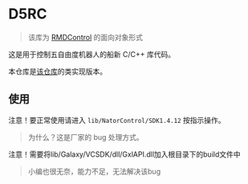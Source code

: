 # D5RC

> 该库为 [RMDControl](https://github.com/worranhin/RMDControl) 的面向对象形式

这是用于控制五自由度机器人的船新 C/C++ 库代码。

本仓库是[该仓库](https://github.com/worranhin/DOF5RobotControl)的类实现版本。

## 使用

注意！要正常使用请进入 `lib/NatorControl/SDK1.4.12` 按指示操作。

> 为什么？这是厂家的 bug 处理方式。

注意！需要将lib/Galaxy/VCSDK/dll/GxlAPI.dll加入根目录下的build文件中

> 小编也很无奈，能力不足，无法解决该bug

